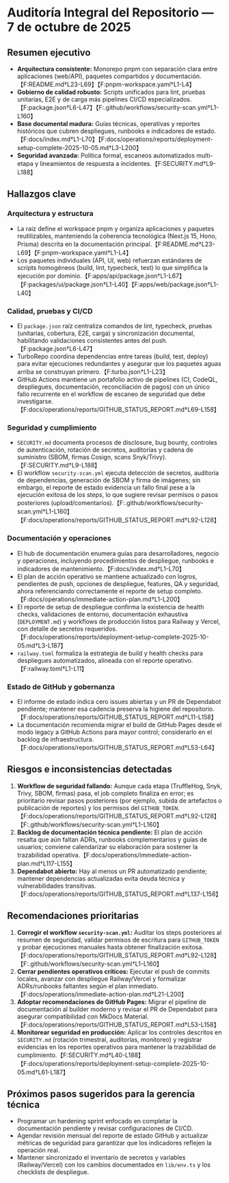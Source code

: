# Auditoría Integral del Repositorio — 7 de octubre de 2025

## Resumen ejecutivo

- **Arquitectura consistente:** Monorepo pnpm con separación clara entre aplicaciones (web/API), paquetes compartidos y documentación.【F:README.md†L23-L69】【F:pnpm-workspace.yaml†L1-L4】
- **Gobierno de calidad robusto:** Scripts unificados para lint, pruebas unitarias, E2E y de carga más pipelines CI/CD especializados.【F:package.json†L6-L47】【F:.github/workflows/security-scan.yml†L1-L160】
- **Base documental madura:** Guías técnicas, operativas y reportes históricos que cubren despliegues, runbooks e indicadores de estado.【F:docs/index.md†L1-L70】【F:docs/operations/reports/deployment-setup-complete-2025-10-05.md†L3-L200】
- **Seguridad avanzada:** Política formal, escaneos automatizados multi-etapa y lineamientos de respuesta a incidentes.【F:SECURITY.md†L9-L188】

## Hallazgos clave

### Arquitectura y estructura

- La raíz define el workspace pnpm y organiza aplicaciones y paquetes reutilizables, manteniendo la coherencia tecnológica (Next.js 15, Hono, Prisma) descrita en la documentación principal.【F:README.md†L23-L69】【F:pnpm-workspace.yaml†L1-L4】
- Los paquetes individuales (API, UI, web) refuerzan estándares de scripts homogéneos (build, lint, typecheck, test) lo que simplifica la ejecución por dominio.【F:apps/api/package.json†L1-L67】【F:packages/ui/package.json†L1-L40】【F:apps/web/package.json†L1-L40】

### Calidad, pruebas y CI/CD

- El `package.json` raíz centraliza comandos de lint, typecheck, pruebas (unitarias, cobertura, E2E, carga) y sincronización documental, habilitando validaciones consistentes antes del push.【F:package.json†L6-L47】
- TurboRepo coordina dependencias entre tareas (build, test, deploy) para evitar ejecuciones redundantes y asegurar que los paquetes aguas arriba se construyan primero.【F:turbo.json†L1-L23】
- GitHub Actions mantiene un portafolio activo de pipelines (CI, CodeQL, despliegues, documentación, reconciliación de pagos) con un único fallo recurrente en el workflow de escaneo de seguridad que debe investigarse.【F:docs/operations/reports/GITHUB_STATUS_REPORT.md†L69-L158】

### Seguridad y cumplimiento

- `SECURITY.md` documenta procesos de disclosure, bug bounty, controles de autenticación, rotación de secretos, auditorías y cadena de suministro (SBOM, firmas Cosign, scans Snyk/Trivy).【F:SECURITY.md†L9-L188】
- El workflow `security-scan.yml` ejecuta detección de secretos, auditoría de dependencias, generación de SBOM y firma de imágenes; sin embargo, el reporte de estado evidencia un fallo final pese a la ejecución exitosa de los steps, lo que sugiere revisar permisos o pasos posteriores (upload/comentarios).【F:.github/workflows/security-scan.yml†L1-L160】【F:docs/operations/reports/GITHUB_STATUS_REPORT.md†L92-L128】

### Documentación y operaciones

- El hub de documentación enumera guías para desarrolladores, negocio y operaciones, incluyendo procedimientos de despliegue, runbooks e indicadores de mantenimiento.【F:docs/index.md†L1-L70】
- El plan de acción operativo se mantiene actualizado con logros, pendientes de push, opciones de despliegue, features, QA y seguridad, ahora referenciando correctamente el reporte de setup completo.【F:docs/operations/immediate-action-plan.md†L1-L200】
- El reporte de setup de despliegue confirma la existencia de health checks, validaciones de entorno, documentación exhaustiva (`DEPLOYMENT.md`) y workflows de producción listos para Railway y Vercel, con detalle de secretos requeridos.【F:docs/operations/reports/deployment-setup-complete-2025-10-05.md†L3-L187】
- `railway.toml` formaliza la estrategia de build y health checks para despliegues automatizados, alineada con el reporte operativo.【F:railway.toml†L1-L11】

### Estado de GitHub y gobernanza

- El informe de estado indica cero issues abiertas y un PR de Dependabot pendiente; mantener esa cadencia preserva la higiene del repositorio.【F:docs/operations/reports/GITHUB_STATUS_REPORT.md†L11-L158】
- La documentación recomienda migrar el build de GitHub Pages desde el modo legacy a GitHub Actions para mayor control; considerarlo en el backlog de infraestructura.【F:docs/operations/reports/GITHUB_STATUS_REPORT.md†L53-L64】

## Riesgos e inconsistencias detectadas

1. **Workflow de seguridad fallando:** Aunque cada etapa (TruffleHog, Snyk, Trivy, SBOM, firmas) pasa, el job completo finaliza en error; es prioritario revisar pasos posteriores (por ejemplo, subida de artefactos o publicación de reportes) y los permisos del `GITHUB_TOKEN`.【F:docs/operations/reports/GITHUB_STATUS_REPORT.md†L92-L128】【F:.github/workflows/security-scan.yml†L1-L160】
2. **Backlog de documentación técnica pendiente:** El plan de acción resalta que aún faltan ADRs, runbooks complementarios y guías de usuarios; conviene calendarizar su elaboración para sostener la trazabilidad operativa.【F:docs/operations/immediate-action-plan.md†L117-L155】
3. **Dependabot abierto:** Hay al menos un PR automatizado pendiente; mantener dependencias actualizadas evita deuda técnica y vulnerabilidades transitivas.【F:docs/operations/reports/GITHUB_STATUS_REPORT.md†L137-L158】

## Recomendaciones prioritarias

1. **Corregir el workflow `security-scan.yml`:** Auditar los steps posteriores al resumen de seguridad, validar permisos de escritura para `GITHUB_TOKEN` y probar ejecuciones manuales hasta obtener finalización exitosa.【F:docs/operations/reports/GITHUB_STATUS_REPORT.md†L92-L128】【F:.github/workflows/security-scan.yml†L1-L160】
2. **Cerrar pendientes operativos críticos:** Ejecutar el push de commits locales, avanzar con despliegue Railway/Vercel y formalizar ADRs/runbooks faltantes según el plan inmediato.【F:docs/operations/immediate-action-plan.md†L21-L200】
3. **Adoptar recomendaciones de GitHub Pages:** Migrar el pipeline de documentación al builder moderno y revisar el PR de Dependabot para asegurar compatibilidad con MkDocs Material.【F:docs/operations/reports/GITHUB_STATUS_REPORT.md†L53-L158】
4. **Monitorear seguridad en producción:** Aplicar los controles descritos en `SECURITY.md` (rotación trimestral, auditorías, monitoreo) y registrar evidencias en los reportes operativos para mantener la trazabilidad de cumplimiento.【F:SECURITY.md†L40-L188】【F:docs/operations/reports/deployment-setup-complete-2025-10-05.md†L61-L187】

## Próximos pasos sugeridos para la gerencia técnica

- Programar un hardening sprint enfocado en completar la documentación pendiente y revisar configuraciones de CI/CD.
- Agendar revisión mensual del reporte de estado GitHub y actualizar métricas de seguridad para garantizar que los indicadores reflejen la operación real.
- Mantener sincronizado el inventario de secretos y variables (Railway/Vercel) con los cambios documentados en `lib/env.ts` y los checklists de despliegue.
